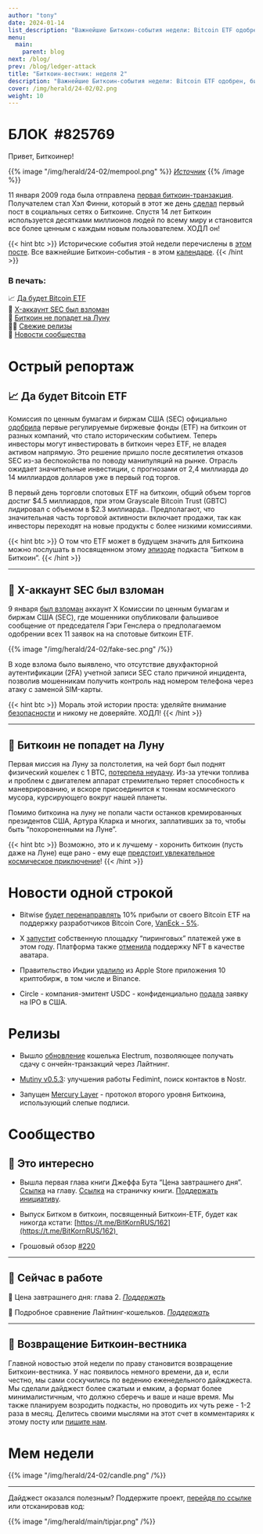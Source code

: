 ```yaml
---
author: "tony"
date: 2024-01-14
list_description: "Важнейшие Биткоин-события недели: Bitcoin ETF одобрен, биткоин не попадет на Луну, релизы, многое другое."
menu:
  main:
    parent: blog
next: /blog/
prev: /blog/ledger-attack
title: "Биткоин-вестник: неделя 2"
description: "Важнейшие Биткоин-события недели: Bitcoin ETF одобрен, биткоин не попадет на Луну, релизы, многое другое."
cover: /img/herald/24-02/02.png
weight: 10
---
```


  
# БЛОК  #825769

Привет, Биткоинер!

{{% image "/img/herald/24-02/mempool.png" %}}
_[Источник](https://mempool.space/ru/)_
{{% /image %}}

11 января 2009 года была отправлена [первая биткоин-транзакция](https://mempool.space/ru/tx/f4184fc596403b9d638783cf57adfe4c75c605f6356fbc91338530e9831e9e16). Получателем стал Хэл Финни, который в этот же день [сделал](https://twitter.com/halfin/status/1110302988) первый пост в социальных сетях о Биткоине. Спустя 14 лет Биткоин используется десятками миллионов людей по всему миру и становится все более ценным с каждым новым пользователем. ХОДЛ он!

{{< hint btc >}}
Исторические события этой недели перечислены в [этом посте](https://t.me/bitcoin21ideas/2986). Все важнейшие Биткоин-события - в этом [календаре](https://21ideas.org/history/).
{{< /hint >}}

### В печать:

📈 [Да будет Bitcoin ETF](/posts/vestnik-02/#да-будет-bitcoin-etf)  
🥷 [X-аккаунт SEC был взломан](/posts/vestnik-02/#x-аккаунт-sec-был-взломан)  
🌚 [Биткоин не попадет на Луну](/posts/vestnik-02/#биткоин-не-попадет-на-луну)  
👨‍💻 [Свежие релизы](/posts/vestnik-02/#релизы)  
🏰 [Новости сообщества](/posts/vestnik-02/#сообщество)  

# Острый репортаж

## 📈 Да будет Bitcoin ETF

Комиссия по ценным бумагам и биржам США (SEC) официально [одобрила](https://www.sec.gov/files/rules/sro/nysearca/2024/34-99306.pdf) первые регулируемые биржевые фонды (ETF) на биткоин от разных компаний, что стало историческим событием. Теперь инвесторы могут инвестировать в биткоин через ETF, не владея активом напрямую. Это решение пришло после десятилетия отказов SEC из-за беспокойства по поводу манипуляций на рынке. Отрасль ожидает значительные инвестиции, с прогнозами от 2,4 миллиарда до 14 миллиардов долларов уже в первый год торгов.  
  
В первый день торговли спотовых ETF на биткоин, общий объем торгов достиг $4.5 миллиардов, при этом Grayscale Bitcoin Trust (GBTC) лидировал с объемом в $2.3 миллиарда.. Предполагают, что значительная часть торговой активности включает продажи, так как инвесторы переходят на новые продукты с более низкими комиссиями. 

{{< hint btc >}}
О том что ETF может в будущем значить для Биткоина можно послушать в посвященном этому [эпизоде](https://t.me/BitKornRUS/162) подкаста “Битком в Биткоин”.
{{< /hint >}}

---

## 🥷 X-аккаунт SEC был взломан

9 января [был взломан](https://twitter.com/Safety/status/1744924042681897343?ref_src=twsrc%5Etfw%7Ctwcamp%5Etweetembed%7Ctwterm%5E1744924042681897343%7Ctwgr%5E6e8118c9d883ea1028560fb037d048488da1725e%7Ctwcon%5Es1_&ref_url=https%3A%2F%2Fcointelegraph.com%2Fnews%2Fcoingecko-x-accounts-compromised-phishing-attack) аккаунт X Комиссии по ценным бумагам и биржам США (SEC), где мошенники опубликовали фальшивое сообщение от председателя Гэри Генслера о предполагаемом одобрении всех 11 заявок на на спотовые биткоин ETF. 

{{% image "/img/herald/24-02/fake-sec.png" /%}}

В ходе взлома было выявлено, что отсутствие двухфакторной аутентификации (2FA) учетной записи SEC стало причиной инцидента, позволив мошенникам получить контроль над номером телефона через атаку с заменой SIM-карты. 

{{< hint btc >}}
Мораль этой истории проста: уделяйте внимание [безопасности](/security) и никому не доверяйте. ХОДЛ!
{{< /hint >}}

---

## 🌚 Биткоин не попадет на Луну

Первая миссия на Луну за полстолетия, на чей борт был поднят физический кошелек с 1 BTC, [потерпела неудачу](https://www.theguardian.com/science/2024/jan/09/what-happened-to-the-peregrine-lander-and-what-does-it-mean-for-moon-missions). Из-за утечки топлива и проблем с двигателем аппарат стремительно теряет способность к маневрированию, и вскоре присоединится к тоннам космического мусора, курсирующего вокруг нашей планеты.

Помимо биткоина на луну не попали части останков кремированных президентов США, Артура Кларка и многих, заплативших за то, чтобы быть “похороненными на Луне”. 

{{< hint btc >}}
Возможно, это и к лучшему - хоронить биткоин (пусть даже на Луне) еще рано - ему еще [предстоит увлекательное космическое приключение](https://21ideas.org/ba/)!
{{< /hint >}}

# Новости одной строкой

- Bitwise [будет перенаправлять](https://nitter.net/BitwiseInvest/status/1745205436708421691) 10% прибыли от своего Bitcoin ETF на поддержку разработчиков Bitcoin Core, [VanEck - 5%](https://www.vaneck.com/us/en/blogs/digital-assets/we-celebrate-bitcoin-builders-not-tourists/).
    
- X [запустит](https://www.forbes.com/sites/zacharyfolk/2024/01/09/x-announces-peer-to-peer-payment-service-will-launch-in-2024/?sh=6697e34275a8) собственную площадку “пиринговых” платежей уже в этом году. Платформа также [отменила](https://techcrunch.com/2024/01/10/x-removes-support-for-nft-profile-pictures/?guccounter=1) поддержку NFT в качестве аватара. 
    
- Правительство Индии [удалило](https://twitter.com/BinanceDesi/status/1744995162957513194?ref_src=twsrc%5Etfw%7Ctwcamp%5Etweetembed%7Ctwterm%5E1744995162957513194%7Ctwgr%5E6874af9fcece176aa52b34615ee03963f0bff2e8%7Ctwcon%5Es1_&ref_url=https%3A%2F%2Fcointelegraph.com%2Fnews%2Fapple-india-binance-kraken-crypto-exchanges-delist-fiu-notice) из Apple Store приложения 10 криптобирж, в том числе и Binance.

- Circle - компания-эмитент USDC - конфиденциально [подала](https://www.reuters.com/markets/deals/stablecoin-firm-circle-confidentially-files-us-ipo-2024-01-11/) заявку на IPO в США.
    

# Релизы

- Вышло [обновление](https://t.me/bitcoin21ideas/2990) кошелька Electrum, позволяющее получать сдачу с ончейн-транзакций через Лайтнинг.
    
- [Mutiny v0.5.3](https://nostr.com/note1j7ya7h3tcxqpglqprz7quq0kjzzhmhltxkyvl7xwzdfnfvgvg2dseexw4e?ref=nobsbitcoin.com): улучшения работы Fedimint, поиск контактов в Nostr. 
    
- Запущен [Mercury Layer](https://mercurylayer.com/) - протокол второго уровня Биткоина, использующий слепые подписи.

# Сообщество

## 👀 Это интересно

- Вышла первая глава книги Джеффа Бута “Цена завтрашнего дня”. [Ссылка](https://21ideas.org/cena/1) на главу. [Ссылка](https://21ideas.org/%D1%81ena/) на страничку книги. [Поддержать инициативу](https://tallycoin.app/@21ideas/--V7MP64vf/).
    
- Выпуск Битком в биткоин, посвященный Биткоин-ETF, будет как никогда кстати: [https://t.me/BitKornRUS/162](https://t.me/BitKornRUS/162) 
    
- Грошовый обзор [#220](https://teletype.in/@hypecoinnews/dime-review-220)

---

## 📝 Сейчас в работе

📖 Цена завтрашнего дня: глава 2. _[Поддержать](/cena/)_  

📄 Подробное сравнение Лайтнинг-кошельков. _[Поддержать](https://legend.lnbits.com/tipjar/1132)_

---

## 🎉 Возвращение Биткоин-вестника

Главной новостью этой недели по праву становится возвращение Биткоин-вестника. У нас появилось немного времени, да и, если честно, мы сами соскучились по ведению еженедельного дайжджеста. Мы сделали дайджест более сжатым и емким, а формат более минималистичным, что должно сберечь и ваше и наше время. Мы также планируем возродить подкасты, но проводить их чуть реже - 1-2 раза в месяц. Делитесь своими мыслями на этот счет в комментариях к этому посту или [пишите нам](/feedback).

# Мем недели

{{% image "/img/herald/24-02/candle.png" /%}}

---

Дайджест оказался полезным? Поддержите проект, [перейдя по ссылке](https://legend.lnbits.com/tipjar/1131) или отсканировав код: 

{{% image "/img/herald/main/tipjar.png" /%}}